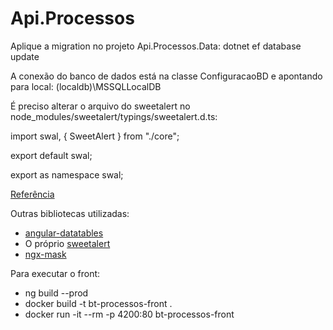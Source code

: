 # Api.Processos

Aplique a migration no projeto Api.Processos.Data: dotnet ef database update

A conexão do banco de dados está na classe ConfiguracaoBD e apontando para local: (localdb)\\MSSQLLocalDB

É preciso alterar o arquivo do sweetalert no node_modules/sweetalert/typings/sweetalert.d.ts:

import swal, { SweetAlert } from "./core";

export default swal;

export as namespace swal;

[Referência](https://github.com/t4t5/sweetalert/issues/890)

Outras bibliotecas utilizadas:
- [angular-datatables](http://l-lin.github.io/angular-datatables/#/welcome)
- O próprio [sweetalert](https://sweetalert.js.org/guides/)
- [ngx-mask](https://www.npmjs.com/package/ngx-mask)

Para executar o front:

- ng build --prod
- docker build -t bt-processos-front .
- docker run -it --rm -p 4200:80 bt-processos-front
